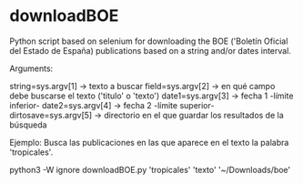 # downloadBOE
Python script based on selenium for downloading the BOE ('Boletín Oficial del Estado de España) publications based on a string and/or dates interval.

Arguments:

string=sys.argv[1] -> texto a buscar
field=sys.argv[2] -> en qué campo debe buscarse el texto ('titulo' o 'texto')
date1=sys.argv[3] -> fecha 1 -límite inferior-
date2=sys.argv[4] -> fecha 2 -límite superior-
dirtosave=sys.argv[5] -> directorio en el que guardar los resultados de la búsqueda

Ejemplo: Busca las publicaciones en las que aparece en el texto la palabra 'tropicales'.

python3 -W ignore downloadBOE.py 'tropicales' 'texto' '~/Downloads/boe'
